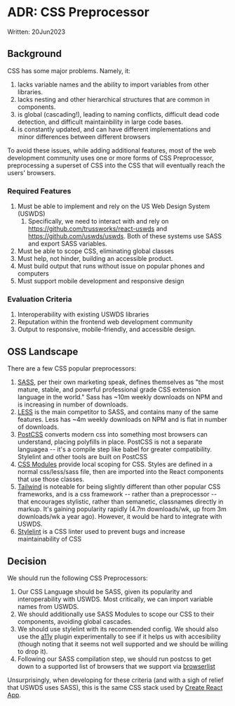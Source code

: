 # ADR: CSS Preprocessor
Written: 20Jun2023

## Background

CSS has some major problems. Namely, it:
1. lacks variable names and the ability to import variables from other libraries.
1. lacks nesting and other hierarchical structures that are common in components.
1. is global (cascading!), leading to naming conflicts, difficult dead code detection, and difficult maintainbility in large code bases.
1. is constantly updated, and can have different implementations and minor differences between different browsers

To avoid these issues, while adding additional features, most of the web development community uses one or more forms of CSS Preprocessor, preprocessing a superset of CSS into the CSS that will eventually reach the users' browsers. 

### Required Features
1. Must be able to implement and rely on the US Web Design System (USWDS)
    1. Specifically, we need to interact with and rely on https://github.com/trussworks/react-uswds and https://github.com/uswds/uswds. Both of these systems use SASS and export SASS variables.
1. Must be able to scope CSS, eliminating global classes
1. Must help, not hinder, building an accessible product. 
1. Must build output that runs without issue on popular phones and computers
1. Must support mobile development and responsive design

### Evaluation Criteria
1. Interoperability with existing USWDS libraries
1. Reputation within the frontend web development community
1. Output to responsive, mobile-friendly, and accessible design.

## OSS Landscape
There are a few CSS popular preprocessors:
1. [SASS](https://sass-lang.com/), per their own marketing speak, defines themselves as "the most mature, stable, and powerful professional grade CSS extension language in the world." Sass has ~10m weekly downloads on NPM and is increasing in number of downloads.  
1. [LESS](https://lesscss.org/) is the main competitor to SASS, and contains many of the same features.  Less has ~4m weekly downloads on NPM and is flat in number of downloads. 
1. [PostCSS](https://postcss.org/) converts modern css into something most browsers can understand, placing polyfills in place. PostCSS is not a separate languagea -- it's a compile step like babel for greater compatibility. Stylelint and other tools are built on PostCSS
1. [CSS Modules](https://github.com/css-modules/css-modules) provide local scoping for CSS. Styles are defined in a normal css/less/sass file, then are imported into the React components that use those classes. 
1. [Tailwind](https://tailwindcss.com/) is noteable for being slightly different than other popular CSS frameworks, and is a css framework -- rather than a preprocessor -- that encourages stylistic, rather than semanetic, classnames directly in markup. It's gaining popularity rapidly (4.7m downloads/wk, up from 3m downloads/wk a year ago). However, it would be hard to integrate with USWDS. 
1. [Stylelint](https://stylelint.io/) is a CSS linter used to prevent bugs and increase maintainability of CSS


## Decision
We should run the following CSS Preprocessors:
1. Our CSS Language should be SASS, given its popularity and interoperability with USWDS. Most critically, we can import variable names from USWDS. 
1. We should additionally use SASS Modules to scope our CSS to their components, avoiding global cascades. 
1. We should use stylelint with its recommended config. We should also use the [a11y](https://www.npmjs.com/package/@ronilaukkarinen/stylelint-a11y) plugin experimentally to see if it helps us with accesibility (though noting that it seems not well supported and we should be willing to drop it).
1. Following our SASS compilation step, we should run postcss to get down to a supported list of browsers that we support via [browserlist](https://github.com/browserslist/browserslist#readme)

Unsurprisingly, when developing for these criteria (and with a sigh of relief that USWDS uses SASS), this is the same CSS stack used by [Create React App](https://create-react-app.dev/docs/adding-a-css-modules-stylesheet). 